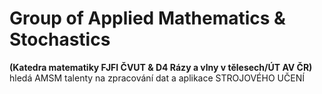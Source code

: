 # Group of Applied Mathematics &amp; Stochastics
**(Katedra matematiky FJFI ČVUT &amp; D4 Rázy a vlny v tělesech/ÚT AV ČR)** \
hledá AMSM talenty na zpracování dat a aplikace STROJOVÉHO UČENÍ

